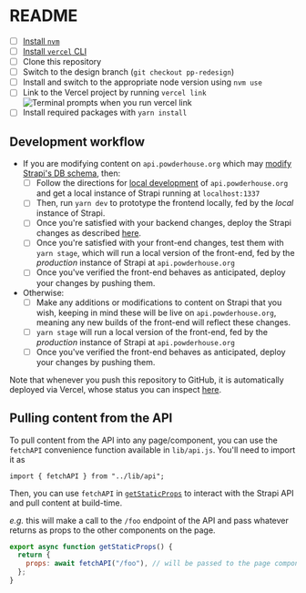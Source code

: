 # README

- [ ] [Install `nvm`](https://github.com/nvm-sh/nvm#installing-and-updating)
- [ ] [Install `vercel` CLI](https://vercel.com/cli)
- [ ] Clone this repository
- [ ] Switch to the design branch (`git checkout pp-redesign`)
- [ ] Install and switch to the appropriate node version using `nvm use`
- [ ] Link to the Vercel project by running `vercel link` ![Terminal prompts when you run `vercel link`](https://powderhouse-strapi-uploads.s3.amazonaws.com/thumbnail_Screen_Shot_2022_02_03_at_3_34_39_PM_fbfdc04591.png?updated_at=2022-02-04T16:01:35.520Z)
- [ ] Install required packages with `yarn install`

## Development workflow

- If you are modifying content on `api.powderhouse.org` which may [modify Strapi's DB schema](https://github.com/powderhouse/api.powderhouse.org#modifying-the-db-schema), then:
  - [ ] Follow the directions for [local development](https://github.com/powderhouse/api.powderhouse.org#local-development) of `api.powderhouse.org` and get a local instance of Strapi running at `localhost:1337`
  - [ ] Then, run `yarn dev` to prototype the frontend locally, fed by the _local_ instance of Strapi.
  - [ ] Once you're satisfied with your backend changes, deploy the Strapi changes as described [here](https://github.com/powderhouse/api.powderhouse.org#production-deployment).
  - [ ] Once you're satisfied with your front-end changes, test them with `yarn stage`, which will run a local version of the front-end, fed by the _production_ instance of Strapi at `api.powderhouse.org`
  - [ ] Once you've verified the front-end behaves as anticipated, deploy your changes by pushing them.
- Otherwise:
  - [ ] Make any additions or modifications to content on Strapi that you wish, keeping in mind these will be live on `api.powderhouse.org`, meaning any new builds of the front-end will reflect these changes.
  - [ ] `yarn stage` will run a local version of the front-end, fed by the _production_ instance of Strapi at `api.powderhouse.org`
  - [ ] Once you've verified the front-end behaves as anticipated, deploy your changes by pushing them.

Note that whenever you push this repository to GitHub, it is automatically deployed via Vercel, whose status you can inspect [here](https://vercel.com/powderhouse/powderhouseorg).

## Pulling content from the API

To pull content from the API into any page/component, you can use the `fetchAPI` convenience function available in `lib/api.js`. You'll need to import it as

    import { fetchAPI } from "../lib/api";

Then, you can use `fetchAPI` in [`getStaticProps`](https://nextjs.org/docs/basic-features/data-fetching#getstaticprops-static-generation) to interact with the Strapi API and pull content at build-time.

_e.g._ this will make a call to the `/foo` endpoint of the API and pass whatever returns as props to the other components on the page.

```javascript
export async function getStaticProps() {
  return {
    props: await fetchAPI("/foo"), // will be passed to the page component as props
  };
}
```
